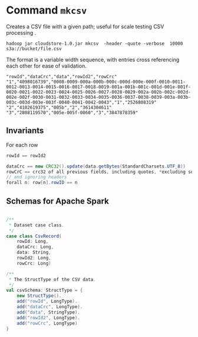 <!---
  Licensed under the Apache License, Version 2.0 (the "License");
  you may not use this file except in compliance with the License.
  You may obtain a copy of the License at

   http://www.apache.org/licenses/LICENSE-2.0

  Unless required by applicable law or agreed to in writing, software
  distributed under the License is distributed on an "AS IS" BASIS,
  WITHOUT WARRANTIES OR CONDITIONS OF ANY KIND, either express or implied.
  See the License for the specific language governing permissions and
  limitations under the License. See accompanying LICENSE file.
-->

# Command `mkcsv`

Creates a CSV file with a given path; useful
for scale testing CSV processing .

```
hadoop jar cloudstore-1.0.jar mkcsv  -header -quote -verbose  10000 s3a://bucket/file.csv
```

The format is a variable width sequence, with entries cross referencing each other for ease of validation.
```csv
"rowId","dataCrc","data","rowId2","rowCrc"
"1","4098016739","0008-0009-000a-000b-000c-000d-000e-000f-0010-0011-0012-0013-0014-0015-0016-0017-0018-0019-001a-001b-001c-001d-001e-001f-0020-0021-0022-0023-0024-0025-0026-0027-0028-0029-002a-002b-002c-002d-002e-002f-0030-0031-0032-0033-0034-0035-0036-0037-0038-0039-003a-003b-003c-003d-003e-003f-0040-0041-0042-0043","1","2526808319"
"2","4102619375","005b","2","3614304611"
"3","2808119570","005e-005f-0060","3","3847878359"
```

## Invariants

For each row
```java
rowId == rowId2

dataCrc == new CRC32().update(data.getBytes(StandardCharsets.UTF_8))
rowCrC == crc32 of all previous fields, including quotes, *excluding separators*
// and ignoring headers    
forall n: row[n].rowID == n
```


## Schemas for Apache Spark
```scala

/**
 * Dataset case class.
 */
case class CsvRecord(
    rowId: Long,
    dataCrc: Long,
    data: String,
    rowId2: Long,
    rowCrc: Long)

/**
 * The StructType of the CSV data.
 */
val csvSchema: StructType = {
    new StructType().
    add("rowId", LongType).
    add("dataCrc", LongType).
    add("data", StringType).
    add("rowId2", LongType).
    add("rowCrc", LongType)
}

```